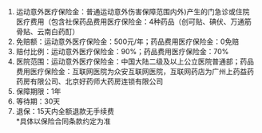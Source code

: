 1. 运动意外医疗保险金：普通运动意外伤害保障范围内外)产生的门急诊或住院医疗费用（包含社保药品费用医疗保险金：4种药品（创可贴、碘伏、万通筋骨贴、云南白药酊）  
2. 免赔额：运动意外医疗保险金：500元/年；药品费用医疗保险金：0免赔  
3. 赔付比例：运动意外医疗保险金：90%；药品费用医疗保险金：70%  
4. 医院范围：运动意外医疗保险金：中国大陆二级及以上公立医院普通部；药品费用医疗保险金：互联网医院为众安互联网医院，互联网药店为广州上药益药药房有限公司、北京好药师大药房连锁有限公司  
5. 保障期限：1年  
6. 等待期：30天  
7. 退保：15天内全额退款无手续费  
*具体以保险合同条款约定为准